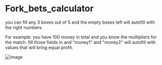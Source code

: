 # Fork_bets_calculator

you can fill any 3 boxes out of 5 and the empty boxes left will autofill with the right numbers. 

For example: you have 100 money in total and you know the multipliers for the match. fill those fields in and "money1" and "money2" will autofill with values that will bring equal profit.

![image](https://github.com/mpshmakov/Fork_bets_calculator/assets/104257422/05162c1f-74fb-4732-9f4b-f62cd05b1bd1)
